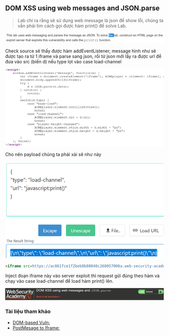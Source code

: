## DOM XSS using web messages and JSON.parse

> Lab chỉ ra rằng sẽ sử dụng web message là json để show lỗi, chúng ta vẫn phải tìm cách gọi được hàm print() để solve Lab.

![](/imgs/DOM-BASED-VULNERABILITIES/7.png?raw=true)

Check source sẽ thấy được hàm addEventListener, message hình như sẽ được tạo ra từ 1 iframe và parse sang json, rồi từ json mới lấy ra được url để đưa vào src (biến d) nếu type lọt vào case load-channel

![](/imgs/DOM-BASED-VULNERABILITIES/8.png?raw=true)

Cho nên payload chúng ta phải xài sẽ như này

![](/imgs/DOM-BASED-VULNERABILITIES/9.png?raw=true)

```html
<iframe src=https://ac861fce1f2beb8b80840c260057006a.web-security-academy.net/ onload='this.contentWindow.postMessage("{\n\"type\": \"load-channel\",\n\"url\": \"javascript:print()\"\n}", "*")'>
```

Inject đoạn iframe này vào server exploit thì request gửi đúng theo hàm và chạy vào case load-channel để load hàm print() lên.

![](/imgs/DOM-BASED-VULNERABILITIES/10.png?raw=true)

### Tài liệu tham khảo
- [DOM-based Vuln: ](https://portswigger.net/web-security/dom-based)
- [PostMesage to Iframe: ](https://developer.mozilla.org/en-US/docs/Web/API/Window/postMessage)